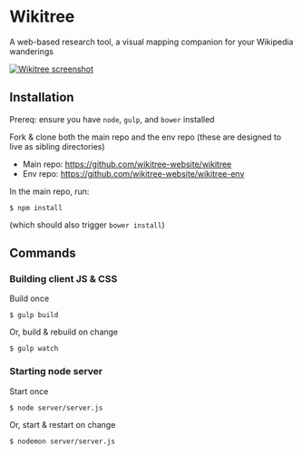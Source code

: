Wikitree
===========
A web-based research tool, a visual mapping companion for your Wikipedia wanderings

[![Wikitree screenshot](http://i.imgur.com/16H2cSY.png)](https://wikitree.website/)

## Installation

Prereq: ensure you have `node`, `gulp`, and `bower` installed

Fork & clone both the main repo and the env repo (these are designed to live as sibling directories)
- Main repo: https://github.com/wikitree-website/wikitree
- Env repo: https://github.com/wikitree-website/wikitree-env

In the main repo, run:
```
$ npm install
```
(which should also trigger `bower install`)

## Commands

### Building client JS & CSS

Build once
```
$ gulp build
```

Or, build & rebuild on change
```
$ gulp watch
```

### Starting node server

Start once
```
$ node server/server.js
```

Or, start & restart on change
```
$ nodemon server/server.js
```

